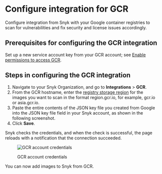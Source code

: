 # Configure integration for GCR

Configure integration from Snyk with your Google container registries to scan for vulnerabilities and fix security and license issues accordingly.

## **Prerequisites for configuring the GCR integration**

Set up a new service account key from your GCR account; see [Enable permissions to access GCR](enable-permissions-to-access-gcr.md).

## **Steps in configuring the GCR integration**

1. Navigate to your Snyk Organization, and go to **Integrations** > **GCR**.
2. From the GCR hostname, enter the [registry storage region](https://cloud.google.com/container-registry/docs/pushing-and-pulling) for the images you want to scan in the format region.gcr.io, for example, gcr.io or asia.gcr.io.
3. Paste the entire contents of the JSON key file you created from Google into the JSON key file field in your Snyk account, as shown in the following screenshot.
4. Click **Save**.

Snyk checks the credentials, and when the check is successful, the page reloads with a notification that the connection succeeded.

<figure><img src="../../../../.gitbook/assets/uuid-47cf04cb-248e-5d0f-d35a-f36fbb624614-en.png" alt="GCR account credentials"><figcaption><p>GCR account credentials</p></figcaption></figure>

You can now add images to Snyk from GCR.
